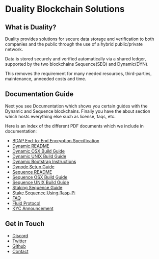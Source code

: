 # Duality Blockchain Solutions

## What is Duality?
Duality provides solutions for secure data storage and verification to both companies and the public through the use of a hybrid public/private network.

Data is stored securely and verified automatically via a shared ledger, supported by the two blockchains Sequence(SEQ) and Dynamic(DYN).

This removes the requirement for many needed resources, third-parties, maintenance, unneeded costs and time.

## Documentation Guide
Next you see Documentation which shows you certain guides with the Dynamic and Sequence blockchains. Finally you have the about section which hosts everything else such as license, faqs, etc.

Here is an index of the different PDF documents which we include in documentation:

* [BDAP End-to-End Encryption Specification](BDAP_E2E_spec_v1.1.pdf)
* [Dynamic README](Dynamic_README.pdf)
* [Dynamic OSX Build Guide](Dynamic_OSX_Build_Guide.pdf)
* [Dynamic UNIX Build Guide](Dynamic_UNIX_Build_Guide.pdf)
* [Dynamic Bootstrap Instructions](Dynamic_Bootstrap_Instructions.pdf)
* [Dynode Setup Guide](Dynode-Setup-Guide.pdf)
* [Sequence README](Sequence_README.pdf)
* [Sequence OSX Build Guide](Sequence_OSX_Build_Guide.pdf)
* [Sequence UNIX Build Guide](Sequence_UNIX_Build_Guide.pdf)
* [Staking Sequence Guide](Sequence_Staking_Guide.pdf)
* [Stake Sequence Using Rasp-Pi](Stake_Sequence_Using_Rasp-Pi.pdf)
* [FAQ](FAQ.pdf)
* [Fluid Protocol](Fluid_Protocol.pdf)
* [KYC Announcement](KYC_Announcement.pdf)

## Get in Touch
* [Discord](https://discord.gg/qnsEdsV)
* [Twitter](https://twitter.com/dualitychain)
* [Github](https://github.com/duality-solutions)
* [Contact](https://duality.solutions/contact-us)
